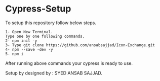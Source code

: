 # Cypress-Setup

To setup this repository follow below steps.

    1- Open New Terminal.
    Type one by one following commands. 
    2- npm init -y
    3- Type git clone https://github.com/ansabsajjad/Icon-Exchange.git
    4- npm --save -dev -y
    5- npm i

After running above commands your cypress is ready to use.





Setup by designed by : SYED ANSAB SAJJAD.

